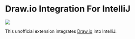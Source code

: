 # Draw.io Integration For IntelliJ

[![](https://img.shields.io/twitter/follow/hediet_dev.svg?style=social)](https://twitter.com/intent/follow?screen_name=hediet_dev)

<!-- Plugin description -->
This unofficial extension integrates [Draw.io](https://app.diagrams.net/) into IntelliJ.
<!-- Plugin description end -->